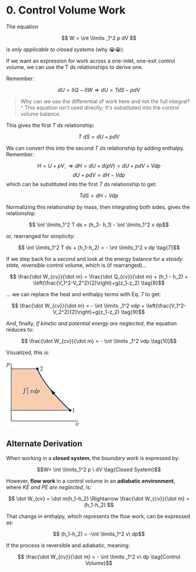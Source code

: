 # 0. Control Volume Work

The equation 

$$ W = \int \limits _1^2 p dV $$

is *only applicable to closed systems* (why 😭😭). 

If we want an expression for work across a one-inlet, one-exit control volume, we can use the T ds relationships to derive one.

Remember:

$$ dU = \delta Q - \delta W \Rightarrow dU = T dS - pdV$$

> Why can we use the differential of work here and not the full integral? 
> ^ This equation isn't used directly; it's substituted into the control volume balance.

This gives the first $T\ ds$ relationship:

$$ T\ dS = dU + p dV $$

We can convert this into the second $T\ ds$ relationship by adding enthalpy. Remember:

$$ H = U + pV, \Rightarrow dH = dU + d(pV) = dU + pdV + Vdp$$
$$dU + pdV = dH - Vdp$$ 
which can be substituted into the first $T\ ds$ relationship to get:

$$ T dS = dH - Vdp \tag{6}$$

Normalizing this relationship by mass, then integrating both sides, gives the relationship:

$$ \int \limits_1^2 T ds = (h_2- h_1) - \int \limits_1^2 v dp$$

or, rearranged for simplicity:

$$ \int \limits_1^2 T ds + (h_1-h_2) = - \int \limits_1^2 v dp \tag{7}$$

If we step back for a second and look at the energy balance for a *steady state, reversible* control volume, which is (if rearranged)...

$$ \frac{\dot W_{cv}}{\dot m} = \frac{\dot Q_{cv}}{\dot m} + (h_1 - h_2) + \left(\frac{V_1^2-V_2^2}{2}\right)+g(z_1-z_2) \tag{8}$$

... we can replace the heat and enthalpy terms with Eq. 7 to get:

$$ \frac{\dot W_{cv}}{\dot m} = - \int \limits _1^2 vdp + \left(\frac{V_1^2-V_2^2}{2}\right)+g(z_1-z_2) \tag{9}$$

And, finally, *if kinetic and potential energy are neglected*, the equation reduces to:

$$ \frac{\dot W_{cv}}{\dot m} = - \int \limits _1^2 vdp \tag{10}$$

Visualized, this is:

![](../../media/Pasted%20image%2020241108202145.webp)

## Alternate Derivation

When working in a **closed system**, the *boundary work* is expressed by:

$$W=  \int \limits_1^2 p \ dV \tag{Closed System}$$

However, **flow work** in a control volume in an **adiabatic environment**, where *KE and PE are neglected*, is:

$$ \dot W_{cv} = \dot m(h_1-h_2) \Rightarrow \frac{\dot W_{cv}}{\dot m} = (h_1-h_2)  $$

That change in enthalpy, which represents the flow work, can be expressed as:

$$ (h_1-h_2) = -\int \limits_1^2 v\ dp$$

If the process is reversible and adiabatic, meaning:

$$ \frac{\dot W_{cv}}{\dot m} = - \int \limits _1^2 v\ dp \tag{Control Volume}$$